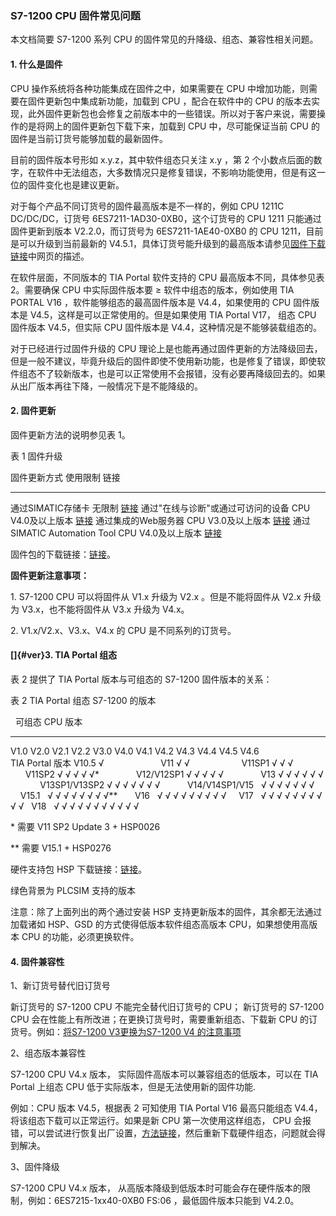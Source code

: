 ### S7-1200 CPU 固件常见问题

本文档简要 S7-1200 系列 CPU 的固件常见的升降级、组态、兼容性相关问题。

#### 1. 什么是固件

CPU 操作系统将各种功能集成在固件之中，如果需要在 CPU
中增加功能，则需要在固件更新包中集成新功能，加载到 CPU ，配合在软件中的
CPU
的版本去实现，此外固件更新包也会修复之前版本中的一些错误。所以对于客户来说，需要操作的是将网上的固件更新包下载下来，加载到
CPU 中，尽可能保证当前 CPU 的固件是当前订货号能够加载的最新固件。

目前的固件版本号形如 x.y.z，其中软件组态只关注 x.y ，第 2
个小数点后面的数字，在软件中无法组态，大多数情况只是修复错误，不影响功能使用，但是有这一位的固件变化也是建议更新。

对于每个产品不同订货号的固件最高版本是不一样的，例如 CPU 1211C
DC/DC/DC，订货号 6ES7211-1AD30-0XB0，这个订货号的 CPU 1211
只能通过固件更新到版本 V2.2.0，而订货号为 6ES7211-1AE40-0XB0 的 CPU
1211，目前是可以升级到当前最新的
V4.5.1，具体订货号能升级到的最高版本请参见[固件下载链接](../../01-resource/08-online_download.htm#firm)中网页的描述。

在软件层面，不同版本的 TIA Portal 软件支持的 CPU
最高版本不同，具体参见表 2。需要确保 CPU 中实际固件版本要 ≥
软件中组态的版本，例如使用 TIA PORTAL V16 ，软件能够组态的最高固件版本是
V4.4，如果使用的 CPU 固件版本是 V4.5，这样是可以正常使用的。但是如果使用
TIA Portal V17， 组态 CPU 固件版本 V4.5，但实际 CPU 固件版本是
V4.4，这种情况是不能够装载组态的。

对于已经进行过固件升级的 CPU
理论上是也能再通过固件更新的方法降级回去，但是一般不建议，毕竟升级后的固件即使不使用新功能，也是修复了错误，即使软件组态不了较新版本，也是可以正常使用不会报错，没有必要再降级回去的。如果从出厂版本再往下降，一般情况下是不能降级的。

#### 2. 固件更新

固件更新方法的说明参见表 1。

表 1 固件升级

  固件更新方式                         使用限制             链接
  ------------------------------------ -------------------- ----------------------------------------------------------
  通过SIMATIC存储卡                    无限制               [链接](../../08-Function/10-Memory_Card.html#memorycard)
  通过"在线与诊断"或通过可访问的设备   CPU V4.0及以上版本   [链接](../03-firmware_update/01-CPU.htm#a)
  通过集成的Web服务器                  CPU V3.0及以上版本   [链接](../03-firmware_update/01-CPU.htm#b)
  通过SIMATIC Automation Tool          CPU V4.0及以上版本   [链接](../../09-Diagnose/01-AutomationTool.htm#a)

固件包的下载链接：[链接](../../01-resource/08-online_download.htm#firm)。

**固件更新注意事项：**

1\. S7-1200 CPU 可以将固件从 V1.x 升级为 V2.x 。但是不能将固件从 V2.x
升级为 V3.x，也不能将固件从 V3.x 升级为 V4.x。

2\. V1.x/V2.x、V3.x、V4.x 的 CPU 是不同系列的订货号。

#### []{#ver}3. TIA Portal 组态

表 2 提供了 TIA Portal 版本与可组态的 S7-1200 固件版本的关系：

表 2 TIA Portal 组态 S7-1200 的版本

                                     可组态 CPU 版本                                                                       
  ----------------- ---------------- ----------------- ------ ------ ------ ------ ------ ------ ------ ------- ------ --- ---
  V1.0              V2.0             V2.1              V2.2   V3.0   V4.0   V4.1   V4.2   V4.3   V4.4   V4.5    V4.6       
  TIA Portal 版本   V10.5            √                                                                                      
                    V11              √                 √                                                                    
                    V11SP1           √                 √      √                                                             
                    V11SP2           √                 √      √      √      √\*                                             
                    V12/V12SP1       √                 √      √      √      √                                               
                    V13              √                 √      √      √      √      √                                        
                    V13SP1/V13SP2    √                 √      √      √      √      √      √                                 
                    V14/V14SP1/V15                     √      √      √      √      √      √      √                          
                    V15.1                              √      √      √      √      √      √      √      √\*\*               
                    V16                                √      √      √      √      √      √      √      √       √           
                    V17                                √      √      √      √      √      √      √      √       √      √    
                    V18                                √      √      √      √      √      √      √      √       √      √   √

\* 需要 V11 SP2 Update 3 + HSP0026

\*\* 需要 V15.1 + HSP0276

硬件支持包 HSP
下载链接：[链接](../../01-resource/08-online_download.htm#HSP)。

绿色背景为 PLCSIM 支持的版本

注意：除了上面列出的两个通过安装 HSP
支持更新版本的固件，其余都无法通过加载诸如 HSP、GSD
的方式使得低版本软件组态高版本 CPU，如果想使用高版本 CPU
的功能，必须更换软件。

#### 4. 固件兼容性

1、新订货号替代旧订货号

新订货号的 S7-1200 CPU 不能完全替代旧订货号的 CPU； 新订货号的 S7-1200
CPU 会在性能上有所改进；在更换订货号时，需要重新组态、下载新 CPU
的订货号。例如：[将S7-1200 V3更换为S7-1200 V4
的注意事项](https://support.industry.siemens.com/cs/cn/zh/view/82140966)

2、组态版本兼容性

S7-1200 CPU V4.x 版本， 实际固件高版本可以兼容组态的低版本，可以在 TIA
Portal 上组态 CPU 低于实际版本，但是无法使用新的固件功能.

例如：CPU 版本 V4.5，根据表 2 可知使用 TIA Portal V16 最高只能组态
V4.4，将该组态下载可以正常运行。如果是新 CPU 第一次使用这样组态， CPU
会报错，可以尝试进行恢复出厂设置，[方法链接](../../08-Function/07-reset.html)，然后重新下载硬件组态，问题就会得到解决。

3、固件降级

S7-1200 CPU V4.x 版本，
从高版本降级到低版本时可能会存在硬件版本的限制，例如：6ES7215-1xx40-0XB0
FS:06 ，最低固件版本只能到 V4.2.0。
